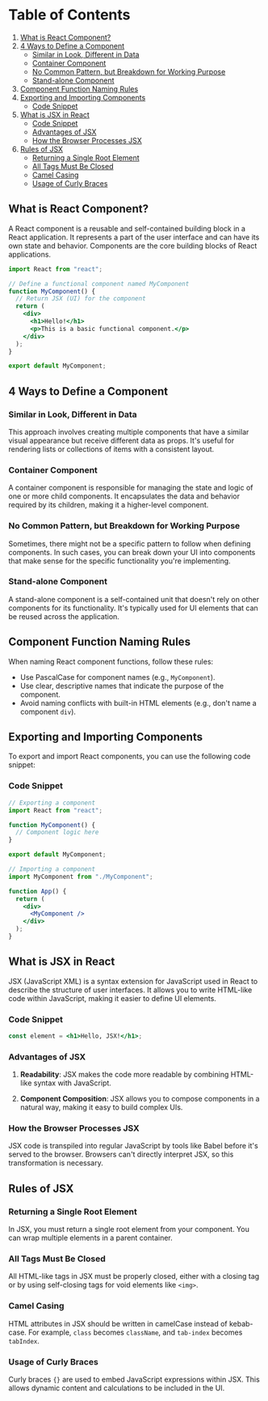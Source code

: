 # Table of Contents

1. [What is React Component?](#what-is-react-component)
2. [4 Ways to Define a Component](#4-ways-to-define-a-component)
   - [Similar in Look, Different in Data](#similar-in-look-different-in-data)
   - [Container Component](#container-component)
   - [No Common Pattern, but Breakdown for Working Purpose](#no-common-pattern-but-breakdown-for-working-purpose)
   - [Stand-alone Component](#stand-alone-component)
3. [Component Function Naming Rules](#component-function-naming-rules)
4. [Exporting and Importing Components](#exporting-and-importing-components)
   - [Code Snippet](#code-snippet)
5. [What is JSX in React](#what-is-jsx-in-react)
   - [Code Snippet](#code-snippet)
   - [Advantages of JSX](#advantages-of-jsx)
   - [How the Browser Processes JSX](#how-the-browser-processes-jsx)
6. [Rules of JSX](#rules-of-jsx)
   - [Returning a Single Root Element](#returning-a-single-root-element)
   - [All Tags Must Be Closed](#all-tags-must-be-closed)
   - [Camel Casing](#camel-casing)
   - [Usage of Curly Braces](#usage-of-curly-braces)

## What is React Component?

A React component is a reusable and self-contained building block in a React application. It represents a part of the user interface and can have its own state and behavior. Components are the core building blocks of React applications.

```jsx
import React from "react";

// Define a functional component named MyComponent
function MyComponent() {
  // Return JSX (UI) for the component
  return (
    <div>
      <h1>Hello!</h1>
      <p>This is a basic functional component.</p>
    </div>
  );
}

export default MyComponent;
```

## 4 Ways to Define a Component

### Similar in Look, Different in Data

This approach involves creating multiple components that have a similar visual appearance but receive different data as props. It's useful for rendering lists or collections of items with a consistent layout.

### Container Component

A container component is responsible for managing the state and logic of one or more child components. It encapsulates the data and behavior required by its children, making it a higher-level component.

### No Common Pattern, but Breakdown for Working Purpose

Sometimes, there might not be a specific pattern to follow when defining components. In such cases, you can break down your UI into components that make sense for the specific functionality you're implementing.

### Stand-alone Component

A stand-alone component is a self-contained unit that doesn't rely on other components for its functionality. It's typically used for UI elements that can be reused across the application.

## Component Function Naming Rules

When naming React component functions, follow these rules:

- Use PascalCase for component names (e.g., `MyComponent`).
- Use clear, descriptive names that indicate the purpose of the component.
- Avoid naming conflicts with built-in HTML elements (e.g., don't name a component `div`).

## Exporting and Importing Components

To export and import React components, you can use the following code snippet:

### Code Snippet

```jsx
// Exporting a component
import React from "react";

function MyComponent() {
  // Component logic here
}

export default MyComponent;

// Importing a component
import MyComponent from "./MyComponent";

function App() {
  return (
    <div>
      <MyComponent />
    </div>
  );
}
```

## What is JSX in React

JSX (JavaScript XML) is a syntax extension for JavaScript used in React to describe the structure of user interfaces. It allows you to write HTML-like code within JavaScript, making it easier to define UI elements.

### Code Snippet

```jsx
const element = <h1>Hello, JSX!</h1>;
```

### Advantages of JSX

1. **Readability**: JSX makes the code more readable by combining HTML-like syntax with JavaScript.

2. **Component Composition**: JSX allows you to compose components in a natural way, making it easy to build complex UIs.

### How the Browser Processes JSX

JSX code is transpiled into regular JavaScript by tools like Babel before it's served to the browser. Browsers can't directly interpret JSX, so this transformation is necessary.

## Rules of JSX

### Returning a Single Root Element

In JSX, you must return a single root element from your component. You can wrap multiple elements in a parent container.

### All Tags Must Be Closed

All HTML-like tags in JSX must be properly closed, either with a closing tag or by using self-closing tags for void elements like `<img>`.

### Camel Casing

HTML attributes in JSX should be written in camelCase instead of kebab-case. For example, `class` becomes `className`, and `tab-index` becomes `tabIndex`.

### Usage of Curly Braces

Curly braces `{}` are used to embed JavaScript expressions within JSX. This allows dynamic content and calculations to be included in the UI.
